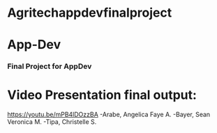 # Agritechappdevfinalproject
# App-Dev

### Final Project for AppDev

# Video Presentation final output:

https://youtu.be/mPB4lDOzzBA
-Arabe, Angelica Faye A.
-Bayer, Sean Veronica M.
-Tipa, Christelle S.

